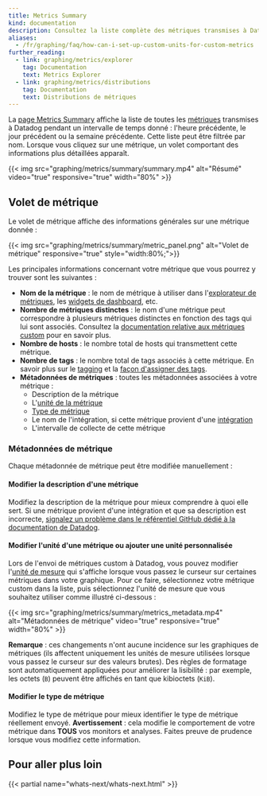 ```yaml
---
title: Metrics Summary
kind: documentation
description: Consultez la liste complète des métriques transmises à Datadog.
aliases:
  - /fr/graphing/faq/how-can-i-set-up-custom-units-for-custom-metrics
further_reading:
  - link: graphing/metrics/explorer
    tag: Documentation
    text: Metrics Explorer
  - link: graphing/metrics/distributions
    tag: Documentation
    text: Distributions de métriques
---
```

La [page Metrics Summary][1] affiche la liste de toutes les [métriques][2] transmises à Datadog pendant un intervalle de temps donné : l'heure précédente, le jour précédent ou la semaine précédente. Cette liste peut être filtrée par nom. Lorsque vous cliquez sur une métrique, un volet comportant des informations plus détaillées apparaît.

{{< img src="graphing/metrics/summary/summary.mp4" alt="Résumé" video="true" responsive="true" width="80%" >}}

## Volet de métrique

Le volet de métrique affiche des informations générales sur une métrique donnée :

{{< img src="graphing/metrics/summary/metric_panel.png" alt="Volet de métrique" responsive="true" style="width:80%;">}}

Les principales informations concernant votre métrique que vous pourrez y trouver sont les suivantes :

* **Nom de la métrique** : le nom de métrique à utiliser dans l'[explorateur de métriques][3], les [widgets de dashboard][4], etc.
* **Nombre de métriques distinctes** : le nom d'une métrique peut correspondre à plusieurs métriques distinctes en fonction des tags qui lui sont associés. Consultez la [documentation relative aux métriques custom][5] pour en savoir plus.
* **Nombre de hosts** : le nombre total de hosts qui transmettent cette métrique.
* **Nombre de tags** : le nombre total de tags associés à cette métrique. En savoir plus sur le [tagging][6] et la [façon d'assigner des tags][7].
* **Métadonnées de métriques** : toutes les métadonnées associées à votre métrique :
    * Description de la métrique
    * L'[unité de la métrique][8]
    * [Type de métrique][9]
    * Le nom de l'intégration, si cette métrique provient d'une [intégration][10]
    * L'intervalle de collecte de cette métrique

### Métadonnées de métrique 

Chaque métadonnée de métrique peut être modifiée manuellement : 

#### Modifier la description d'une métrique

Modifiez la description de la métrique pour mieux comprendre à quoi elle sert.
Si une métrique provient d'une intégration et que sa description est incorrecte, [signalez un problème dans le référentiel GitHub dédié à la documentation de Datadog][11].

#### Modifier l'unité d'une métrique ou ajouter une unité personnalisée

Lors de l'envoi de métriques custom à Datadog, vous pouvez modifier l'[unité de mesure][1] qui s'affiche lorsque vous passez le curseur sur certaines métriques dans votre graphique. Pour ce faire, sélectionnez votre métrique custom dans la liste, puis sélectionnez l'unité de mesure que vous souhaitez utiliser comme illustré ci-dessous :

{{< img src="graphing/metrics/summary/metrics_metadata.mp4" alt="Métadonnées de métrique" video="true" responsive="true" width="80%" >}}

**Remarque** : ces changements n'ont aucune incidence sur les graphiques de métriques (ils affectent uniquement les unités de mesure utilisées lorsque vous passez le curseur sur des valeurs brutes). Des règles de formatage sont automatiquement appliquées pour améliorer la lisibilité : par exemple, les octets (`B`) peuvent être affichés en tant que kibioctets (`KiB`).

#### Modifier le type de métrique

Modifiez le type de métrique pour mieux identifier le type de métrique réellement envoyé.
**Avertissement** : cela modifie le comportement de votre métrique dans **TOUS** vos monitors et analyses. Faites preuve de prudence lorsque vous modifiez cette information.

## Pour aller plus loin

{{< partial name="whats-next/whats-next.html" >}}

[1]: https://app.datadoghq.com/metric/summary
[2]: /fr/developers/metrics
[3]: /fr/graphing/metrics/explorer
[4]: /fr/graphing/functions
[5]: /fr/developers/metrics/custom_metrics
[6]: /fr/tagging
[7]: /fr/tagging/assigning_tags
[8]: /fr/developers/metrics/metrics_units
[9]: /fr/developers/metrics/metrics_type
[10]: /fr/integrations
[11]: https://github.com/DataDog/documentation/issues/new/choose